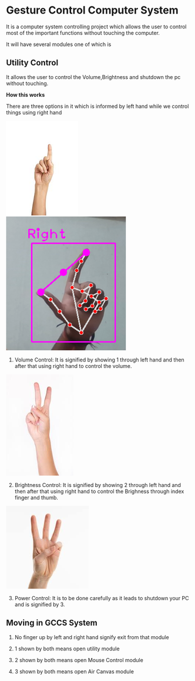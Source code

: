 # Gesture Control Computer System

It is a computer system controlling project which allows the user to control most of the important functions without touching the computer.

It will have several modules one of which is

## Utility Control

It allows the user to control the Volume,Brightness and shutdown the pc without touching.

**How this works**

There are three options in it which is informed by left hand while we control things using right hand


![1 Image](/images/1.jpeg)
![Control Image](/images/vol_control.png)

1. Volume Control: It is signified by showing 1 through left hand and then after that using right hand to control the volume.

![2 Image](/images/2.jpeg)

2. Brightness Control: It is signified by showing 2 through left hand and then after that using right hand to control the Brighness through index finger and thumb.

![3 Image](/images/3.jpeg)

3. Power Control: It is to be done carefully as it leads to shutdown your PC and is signified by 3.

## Moving in GCCS System

1. No finger up by left and right hand signify exit from that module

2. 1 shown by both means open utility module

3. 2 shown by both means open Mouse Control module

4. 3 shown by both means open Air Canvas module

